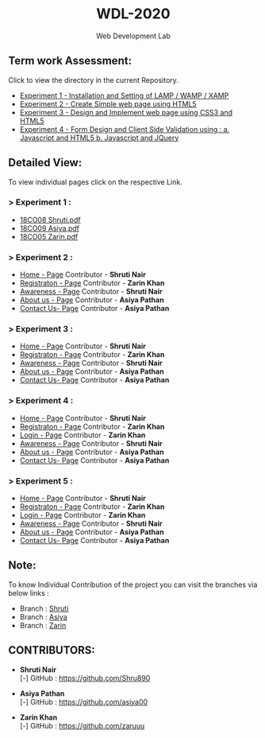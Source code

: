 <h1 align="center">WDL-2020</h1>
<p align="center">Web Development Lab</p>

## Term work Assessment:

Click to view the directory in the current Repository.
- <a href="https://github.com/AngelTrio/WDL_Mini/tree/master/Experiment1">Experiment 1 - Installation and Setting of LAMP / WAMP / XAMP</a>
- <a href="https://github.com/AngelTrio/WDL_Mini/tree/master/Experiment2">Experiment 2 - Create Simple web page using HTML5</a>
- <a href="https://github.com/AngelTrio/WDL_Mini/tree/master/Experiment3">Experiment 3 - Design and Implement web page using CSS3 and HTML5</a>
- <a href="https://github.com/AngelTrio/WDL_Mini/tree/master/Experiment4">Experiment 4 - Form Design and Client Side Validation using : a. Javascript and HTML5 b. Javascript and JQuery </a>

## Detailed View:

To view individual pages click on the respective Link.

### > Experiment 1 :

- <a href="https://angeltrio.github.io/Experiment1/shruti.pdf">18CO08 Shruti.pdf</a>
- <a href="https://angeltrio.github.io/Experiment1/asiya.pdf">18CO09 Asiya.pdf</a>
- <a href="https://angeltrio.github.io/Experiment1/zarin.pdf">18CO05 Zarin.pdf</a>

### > Experiment 2 :

- <a href="https://angeltrio.github.io/Experiment2/home.html">Home - Page</a> Contributor - <b>Shruti Nair</b>
- <a href="https://angeltrio.github.io/Experiment2/register.html">Registraton - Page</a> Contributor - <b>Zarin Khan</b>
- <a href="https://angeltrio.github.io/Experiment2/awarness.html">Awareness - Page</a> Contributor - <b>Shruti Nair</b>
- <a href="https://angeltrio.github.io/Experiment2/about.html">About us - Page</a> Contributor - <b>Asiya Pathan</b>
- <a href="https://angeltrio.github.io/Experiment2/contact.html">Contact Us- Page</a> Contributor - <b>Asiya Pathan</b>

### > Experiment 3 :

- <a href="https://angeltrio.github.io//Experiment3/home.html">Home - Page</a> Contributor - <b>Shruti Nair</b>
- <a href="https://angeltrio.github.io//Experiment3/register.html">Registraton - Page</a> Contributor - <b>Zarin Khan</b>
- <a href="https://angeltrio.github.io//Experiment3/awareness.html">Awareness - Page</a> Contributor - <b>Shruti Nair</b>
- <a href="https://angeltrio.github.io//Experiment3/about.html">About us - Page</a> Contributor - <b>Asiya Pathan</b>
- <a href="https://angeltrio.github.io//Experiment3/contact.html">Contact Us- Page</a> Contributor - <b>Asiya Pathan</b>

### > Experiment 4 :

- <a href="https://angeltrio.github.io//Experiment4/home.html">Home - Page</a> Contributor - <b>Shruti Nair</b>
- <a href="https://angeltrio.github.io//Experiment4/register.html">Registraton - Page</a> Contributor - <b>Zarin Khan</b>
- <a href="https://angeltrio.github.io//Experiment4/home.html">Login - Page</a> Contributor - <b>Zarin Khan</b>
- <a href="https://angeltrio.github.io//Experiment4/awareness.html">Awareness - Page</a> Contributor - <b>Shruti Nair</b>
- <a href="https://angeltrio.github.io//Experiment4/about.html">About us - Page</a> Contributor - <b>Asiya Pathan</b>
- <a href="https://angeltrio.github.io//Experiment4/contact.html">Contact Us- Page</a> Contributor - <b>Asiya Pathan</b>

### > Experiment 5 :

- <a href="https://angeltrio.github.io//Experiment5/home.php">Home - Page</a> Contributor - <b>Shruti Nair</b>
- <a href="https://angeltrio.github.io//Experiment5/register.php">Registraton - Page</a> Contributor - <b>Zarin Khan</b>
- <a href="https://angeltrio.github.io//Experiment5/home.php">Login - Page</a> Contributor - <b>Zarin Khan</b>
- <a href="https://angeltrio.github.io//Experiment5/symptoms.php">Awareness - Page</a> Contributor - <b>Shruti Nair</b>
- <a href="https://angeltrio.github.io//Experiment5/about.php">About us - Page</a> Contributor - <b>Asiya Pathan</b>
- <a href="https://angeltrio.github.io//Experiment5/contact.php">Contact Us- Page</a> Contributor - <b>Asiya Pathan</b>

## Note:

To know Individual Contribution of the project you can visit the branches via below links :
- Branch : <a href="https://github.com/AngelTrio/WDL_Mini/tree/Shruti">Shruti</a>
- Branch : <a href="https://github.com/AngelTrio/WDL_Mini/tree/Asiya">Asiya</a>
- Branch : <a href="https://github.com/AngelTrio/WDL_Mini/tree/Zarin">Zarin</a>

## CONTRIBUTORS:

- **Shruti Nair**<br>
[-] GitHub : <a href="https://github.com/Shru890">https://github.com/Shru890</a>

- **Asiya Pathan**<br>
[-] GitHub : <a href="https://github.com/">https://github.com/asiya00</a>

- **Zarin Khan**<br>
[-] GitHub : <a href="https://github.com/aman1319kazi">https://github.com/zaruuu</a>

